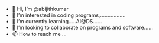- 👋 Hi, I’m @abijithkumar
- 👀 I’m interested in coding programs,.................
- 🌱 I’m currently learning.....AI@DS......
- 💞️ I’m looking to collaborate on programs and software......
- 📫 How to reach me ...

<!---
abijithkumar/abijithkumar is a ✨ special ✨ repository because its `README.md` (this file) appears on your GitHub profile.
You can click the Preview link to take a look at your changes.
--->

